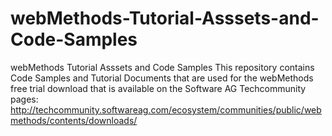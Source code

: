 # webMethods-Tutorial-Asssets-and-Code-Samples
webMethods Tutorial Asssets and Code Samples
This repository contains Code Samples and Tutorial Documents that are used for the webMethods free trial download that is available on the Software AG Techcommunity pages:
http://techcommunity.softwareag.com/ecosystem/communities/public/webmethods/contents/downloads/
